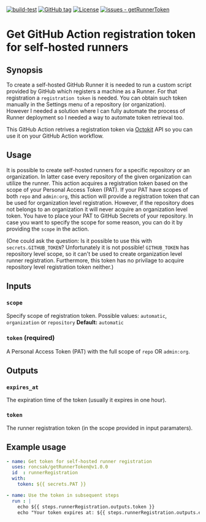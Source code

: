 [![build-test](https://github.com/roncsak/getRunnerToken/workflows/build-test/badge.svg)](https://github.com/roncsak/getRunnerToken/actions?query=workflow:"build-test")
[![GitHub tag](https://img.shields.io/github/tag/roncsak/getRunnerToken?include_prereleases=&sort=semver&color=2ea44f)](https://github.com/roncsak/getRunnerToken/releases/)
[![License](https://img.shields.io/badge/License-MIT-2ea44f)](#license)
[![issues - getRunnerToken](https://img.shields.io/github/issues/roncsak/getRunnerToken)](https://github.com/roncsak/getRunnerToken/issues)

# Get GitHub Action registration token for self-hosted runners

## Synopsis
To create a self-hosted GitHub Runner it is needed to run a custom script provided by GitHub which registers
a machine as a Runner. For that registration a `registration token` is needed. You can obtain such token
manually in the Settings menu of a repository (or organization).  
However I needed a solution where I can fully automate the process of Runner deployment so I needed a way to
automate token retrieval too.

This GitHub Action retrives a registration token via [Octokit](https://octokit.github.io/) API so you can use
it on your GitHub Action workflow.

## Usage
It is possible to create self-hosted runners for a specific repository or an organization. In latter case
every repository of the given organization can utilize the runner.
This action acquires a registration token based on the scope of your Personal Access Token (PAT). If your PAT
have scopes of both `repo` and `admin:org`, this action will provide a registration token that can be used for
organization level registration. However, if the repository does not belongs to an organization it will never
acquire an organization level token. You have to place your PAT to GitHub Secrets of your repository. In case
you want to specify the scope for some reason, you can do it by providing the `scope` in the action.

(One could ask the question: Is it possible to use this with `secrets.GITHUB_TOKEN`? Unfortunately it is not
possible! `GITHUB_TOKEN` has repository level scope, so it can't be used to create organization level runner
registration. Furthermore, this token has no privilage to acquire repository level registration token
neither.)

## Inputs

### `scope`
Specify scope of registration token. Possible values: `automatic`, `organization` or `repository`
**Default:** `automatic`

### `token` (required)
A Personal Access Token (PAT) with the full scope of `repo` OR `admin:org`.

## Outputs

### `expires_at`
The expiration time of the token (usually it expires in one hour).

### `token`
The runner registration token (in the scope provided in input paramaters).

## Example usage

```yaml
- name: Get token for self-hosted runner registration
  uses: roncsak/getRunnerToken@v1.0.0
  id  : runnerRegistration 
  with:
    token: ${{ secrets.PAT }}

- name: Use the token in subsequent steps
  run : |
    echo ${{ steps.runnerRegistration.outputs.token }}
    echo "Your token expires at: ${{ steps.runnerRegistration.outputs.expires_at }}"
```
